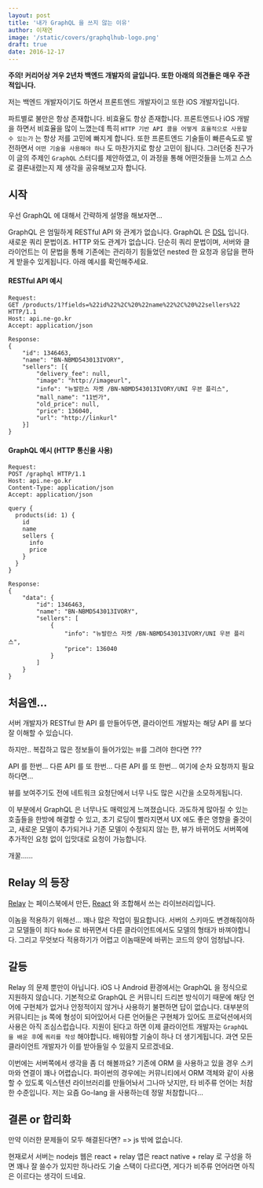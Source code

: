 ```yaml
---
layout: post
title: '내가 GraphQL 을 쓰지 않는 이유'
author: 이재연
image: '/static/covers/graphqlhub-logo.png'
draft: true
date: 2016-12-17
---
```


**주의! 커리어상 겨우 2년차 백엔드 개발자의 글입니다. 또한 아래의 의견들은 매우 주관적입니다.**

저는 백엔드 개발자이기도 하면서 프론트엔드 개발자이고 또한 iOS 개발자입니다.

파트별로 불만은 항상 존재합니다. 비효율도 항상 존재합니다. 프론트엔드나 iOS 개발을 하면서 비효율을 많이 느꼈는데 특히 `HTTP 기반 API 콜을 어떻게 효율적으로 사용할 수 있는가` 는 항상 저를 고민에 빠지게 합니다. 또한 프론트엔드 기술들이 빠른속도로 발전하면서 `어떤 기술을 사용해야 하나` 도 마찬가지로 항상 고민이 됩니다. 그러던중 친구가 이 글의 주제인 `GraphQL` 스터디를 제안하였고, 이 과정을 통해 어떤것들을 느끼고 스스로 결론내렸는지 제 생각을 공유해보고자 합니다.

## 시작

우선 GraphQL 에 대해서 간략하게 설명을 해보자면...

GraphQL 은 엄밀하게 RESTful API 와 관계가 없습니다. GraphQL 은 [DSL](https://en.wikipedia.org/wiki/Domain-specific_language) 입니다. 새로운 쿼리 문법이죠. HTTP 와도 관계가 없습니다. 단순히 쿼리 문법이며, 서버와 클라이언트는 이 문법을 통해 기존에는 관리하기 힘들었던 nested 한 요청과 응답을 편하게 받을수 있게됩니다. 아래 예시를 확인해주세요.

#### RESTful API 예시

```
Request:
GET /products/1?fields=%22id%22%2C%20%22name%22%2C%20%22sellers%22 HTTP/1.1
Host: api.ne-go.kr
Accept: application/json

Response:
{
    "id": 1346463,
    "name": "BN-NBMD543013IVORY",
    "sellers": [{
        "delivery_fee": null,
        "image": "http://imageurl",
        "info": "뉴발란스 자켓 /BN-NBMD543013IVORY/UNI 우븐 플리스",
        "mall_name": "11번가",
        "old_price": null,
        "price": 136040,
        "url": "http://linkurl"
    }]
}
```



#### GraphQL 예시 (HTTP 통신을 사용)

```
Request:
POST /graphql HTTP/1.1
Host: api.ne-go.kr
Content-Type: application/json
Accept: application/json

query {
  products(id: 1) {
    id
    name
    sellers {
      info
      price
    }
  }
}

Response:
{
    "data": {
        "id": 1346463,
        "name": "BN-NBMD543013IVORY",
        "sellers": [
            {
                "info": "뉴발란스 자켓 /BN-NBMD543013IVORY/UNI 우븐 플리스",
                "price": 136040
            }
        ]
    }
}
```

## 처음엔...

서버 개발자가 RESTful 한 API 를 만들어두면, 클라이언트 개발자는 해당 API 를 보다 잘 이해할 수 있습니다.

하지만.. 복잡하고 많은 정보들이 들어가있는 `뷰`를 그려야 한다면 ???

API 를 한번... 다른 API 를 또 한번... 다른 API 를 또 한번... 여기에 순차 요청까지 필요하다면...

뷰를 보여주기도 전에 네트워크 요청단에서 너무 나도 많은 시간을 소모하게됩니다.

이 부분에서 GraphQL 은 너무나도 매력있게 느껴졌습니다. 과도하게 많아질 수 있는 호출들을 한방에 해결할 수 있고, 초기 로딩이 빨라지면서 UX 에도 좋은 영향을 줄것이고, 새로운 모델이 추가되거나 기존 모델이 수정되지 않는 한, 뷰가 바뀌어도 서버쪽에 추가적인 요청 없이 입맛대로 요청이 가능합니다.

개꿀......

## Relay 의 등장
[Relay](https://facebook.github.io/relay/) 는 페이스북에서 만든, [React](https://facebook.github.io/react/) 와 조합해서 쓰는 라이브러리입니다.

이놈을 적용하기 위해선... 꽤나 많은 작업이 필요합니다. 서버의 스키마도 변경해줘야하고 모델들이 죄다 `Node` 로 바뀌면서 다른 클라이언트에서도 모델의 형태가 바껴야합니다. 그리고 무엇보다 적용하기가 어렵고 이놈때문에 바뀌는 코드의 양이 엄청납니다.

## 갈등
Relay 의 문제 뿐만이 아닙니다. iOS 나 Android 환경에서는 GraphQL 을 정식으로 지원하지 않습니다. 기본적으로 GraphQL 은 커뮤니티 드리븐 방식이기 때문에 해당 언어에 구현체가 없거나 안정적이지 않거나 사용하기 불편하면 답이 없습니다. 대부분의 커뮤니티는 js 쪽에 형성이 되어있어서 다른 언어들은 구현체가 있어도 프로덕션에서의 사용은 아직 조심스럽습니다. 지원이 된다고 하면 이제 클라이언트 개발자는 `GraphQL 을 배운 후`에 `쿼리를 작성` 해야합니다. 배워야할 기술이 하나 더 생기게됩니다. 과연 모든 클라이언트 개발자가 이를 받아들일 수 있을지 모르겠네요.

이번에는 서버쪽에서 생각을 좀 더 해볼까요? 기존에 ORM 을 사용하고 있을 경우 스키마와 연결이 꽤나 어렵습니다. 파이썬의 경우에는 커뮤니티에서 ORM 객체와 같이 사용할 수 있도록 익스텐션 라이브러리를 만들어놔서 그나마 낫지만, 타 비주류 언어는 처참한 수준입니다. 저는 요즘 Go-lang 을 사용하는데 정말 처참합니다...

## 결론 or 합리화
만약 이러한 문제들이 모두 해결된다면? => js 밖에 없습니다.

현재로서 서버는 nodejs 웹은 react + relay 앱은 react native + relay 로 구성을 하면 꽤나 잘 쓸수가 있지만 하나라도 기술 스택이 다르다면, 게다가 비주류 언어라면 아직은 이르다는 생각이 드네요.
